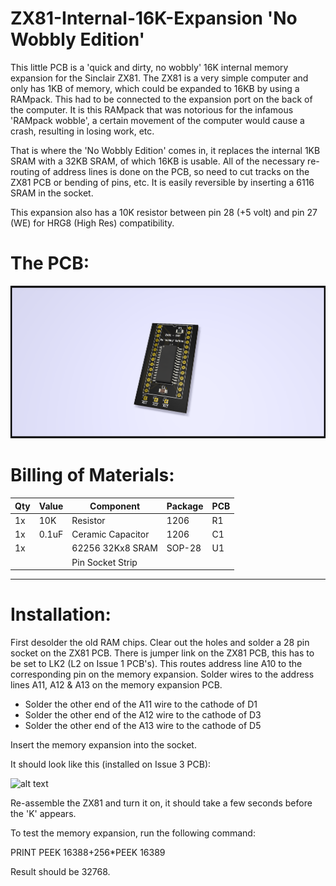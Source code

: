 # ZX81-Internal-16K-Expansion 'No Wobbly Edition'
This little PCB is a 'quick and dirty, no wobbly' 16K internal memory expansion for the Sinclair ZX81. The ZX81 is a very simple computer and only has 1KB of memory, which could be expanded to 16KB by using a RAMpack. This had to be connected to the expansion port on the back of the computer. It is this RAMpack that was notorious for the infamous 'RAMpack wobble', a certain movement of the computer would cause a crash, resulting in losing work, etc. 

That is where the 'No Wobbly Edition' comes in, it replaces the internal 1KB SRAM with a 32KB SRAM, of which 16KB is usable. All of the necessary re-routing of address lines is done on the PCB, so need to cut tracks on the ZX81 PCB or bending of pins, etc. It is easily reversible by inserting a 6116 SRAM in the socket.

This expansion also has a 10K resistor between pin 28 (+5 volt) and pin 27 (WE) for HRG8 (High Res) compatibility.

# The PCB:
![alt text](https://github.com/redhawk668/ZX81-Internal-16K-Expansion/blob/main/Rev.%20A/ZX81%20Intern%2016K.png)

# Billing of Materials:
|Qty  |Value  |Component            |Package  |PCB  |
|-----|-------|---------------------|---------|-----|
| 1x  | 10K   | Resistor            | 1206    | R1  |
| 1x  | 0.1uF | Ceramic Capacitor   | 1206    | C1  |
| 1x  |       | 62256 32Kx8 SRAM    | SOP-28  | U1  |
|     |       | Pin Socket Strip    |         |     |
-----------------------------------------------------

# Installation:
First desolder the old RAM chips. Clear out the holes and solder a 28 pin socket on the ZX81 PCB. There is jumper link on the ZX81 PCB, this has to be set to LK2 (L2 on Issue 1 PCB's). This routes address line A10 to the corresponding pin on the memory expansion. Solder wires to the address lines A11, A12 & A13 on the memory expansion PCB. 
- Solder the other end of the A11 wire to the cathode of D1
- Solder the other end of the A12 wire to the cathode of D3
- Solder the other end of the A13 wire to the cathode of D5

Insert the memory expansion into the socket.

It should look like this (installed on Issue 3 PCB):

![alt text](https://github.com/redhawk668/ZX81-Internal-16K-Expansion/blob/main/IMG_20210510_172720.jpg)

Re-assemble the ZX81 and turn it on, it should take a few seconds before the 'K' appears.

To test the memory expansion, run the following command:

PRINT PEEK 16388+256*PEEK 16389

Result should be 32768.






